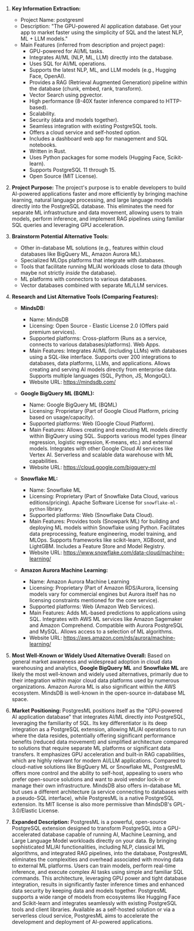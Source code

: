 1.  **Key Information Extraction:**
    *   Project Name: postgresml
    *   Description: "The GPU-powered AI application database. Get your app to market faster using the simplicity of SQL and the latest NLP, ML + LLM models."
    *   Main Features (inferred from description and project page):
        *   GPU-powered for AI/ML tasks.
        *   Integrates AI/ML (NLP, ML, LLM) directly into the database.
        *   Uses SQL for AI/ML operations.
        *   Supports the latest NLP, ML, and LLM models (e.g., Hugging Face, OpenAI).
        *   Provides a RAG (Retrieval Augmented Generation) pipeline within the database (chunk, embed, rank, transform).
        *   Vector Search using pgvector.
        *   High performance (8-40X faster inference compared to HTTP-based).
        *   Scalability.
        *   Security (data and models together).
        *   Seamless integration with existing PostgreSQL tools.
        *   Offers a cloud service and self-hosted option.
        *   Includes a dashboard web app for management and SQL notebooks.
        *   Written in Rust.
        *   Uses Python packages for some models (Hugging Face, Scikit-learn).
        *   Supports PostgreSQL 11 through 15.
        *   Open Source (MIT License).

2.  **Project Purpose:**
    The project's purpose is to enable developers to build AI-powered applications faster and more efficiently by bringing machine learning, natural language processing, and large language models directly into the PostgreSQL database. This eliminates the need for separate ML infrastructure and data movement, allowing users to train models, perform inference, and implement RAG pipelines using familiar SQL queries and leveraging GPU acceleration.

3.  **Brainstorm Potential Alternative Tools:**
    *   Other in-database ML solutions (e.g., features within cloud databases like BigQuery ML, Amazon Aurora ML).
    *   Specialized MLOps platforms that integrate with databases.
    *   Tools that facilitate running ML/AI workloads close to data (though maybe not strictly *inside* the database).
    *   ML platforms with connectors to various databases.
    *   Vector databases combined with separate ML/LLM services.

4.  **Research and List Alternative Tools (Comparing Features):**

    *   **MindsDB:**
        *   Name: MindsDB
        *   Licensing: Open Source - Elastic License 2.0 (Offers paid premium services).
        *   Supported platforms: Cross-platform (Runs as a service, connects to various databases/platforms). Web Apps.
        *   Main Features: Integrates AI/ML (including LLMs) with databases using a SQL-like interface. Supports over 200 integrations to databases, data platforms, LLMs, and applications. Allows creating and serving AI models directly from enterprise data. Supports multiple languages (SQL, Python, JS, MongoQL).
        *   Website URL: https://mindsdb.com/

    *   **Google BigQuery ML (BQML):**
        *   Name: Google BigQuery ML (BQML)
        *   Licensing: Proprietary (Part of Google Cloud Platform, pricing based on usage/capacity).
        *   Supported platforms: Web (Google Cloud Platform).
        *   Main Features: Allows creating and executing ML models directly within BigQuery using SQL. Supports various model types (linear regression, logistic regression, K-means, etc.) and external models. Integrates with other Google Cloud AI services like Vertex AI. Serverless and scalable data warehouse with ML capabilities.
        *   Website URL: https://cloud.google.com/bigquery-ml

    *   **Snowflake ML:**
        *   Name: Snowflake ML
        *   Licensing: Proprietary (Part of Snowflake Data Cloud, various editions/pricing). Apache Software License for `snowflake-ml-python` library.
        *   Supported platforms: Web (Snowflake Data Cloud).
        *   Main Features: Provides tools (Snowpark ML) for building and deploying ML models within Snowflake using Python. Facilitates data preprocessing, feature engineering, model training, and MLOps. Supports frameworks like scikit-learn, XGBoost, and LightGBM. Includes a Feature Store and Model Registry.
        *   Website URL: https://www.snowflake.com/data-cloud/machine-learning/

    *   **Amazon Aurora Machine Learning:**
        *   Name: Amazon Aurora Machine Learning
        *   Licensing: Proprietary (Part of Amazon RDS/Aurora, licensing models vary for commercial engines but Aurora itself has no licensing constraints mentioned for the core service).
        *   Supported platforms: Web (Amazon Web Services).
        *   Main Features: Adds ML-based predictions to applications using SQL. Integrates with AWS ML services like Amazon Sagemaker and Amazon Comprehend. Compatible with Aurora PostgreSQL and MySQL. Allows access to a selection of ML algorithms.
        *   Website URL: https://aws.amazon.com/rds/aurora/machine-learning/

5.  **Most Well-Known or Widely Used Alternative Overall:**
    Based on general market awareness and widespread adoption in cloud data warehousing and analytics, **Google BigQuery ML** and **Snowflake ML** are likely the most well-known and widely used alternatives, primarily due to their integration within major cloud data platforms used by numerous organizations. Amazon Aurora ML is also significant within the AWS ecosystem. MindsDB is well-known in the open-source in-database ML space.

6.  **Market Positioning:**
    PostgresML positions itself as the "GPU-powered AI application database" that integrates AI/ML directly *into* PostgreSQL, leveraging the familiarity of SQL. Its key differentiator is its deep integration as a PostgreSQL extension, allowing ML/AI operations to run where the data resides, potentially offering significant performance benefits (reduced data movement) and simplified architecture compared to solutions that require separate ML platforms or significant data transfers. It emphasizes GPU acceleration and built-in RAG capabilities, which are highly relevant for modern AI/LLM applications. Compared to cloud-native solutions like BigQuery ML or Snowflake ML, PostgresML offers more control and the ability to self-host, appealing to users who prefer open-source solutions and want to avoid vendor lock-in or manage their own infrastructure. MindsDB also offers in-database ML but uses a different architecture (a service connecting to databases with a pseudo-SQL interface), while PostgresML is a native PostgreSQL extension. Its MIT license is also more permissive than MindsDB's GPL-3.0/Elastic License.

7.  **Expanded Description:**
    PostgresML is a powerful, open-source PostgreSQL extension designed to transform PostgreSQL into a GPU-accelerated database capable of running AI, Machine Learning, and Large Language Model workloads directly on your data. By bringing sophisticated ML/AI functionalities, including NLP, classical ML algorithms, and integrated RAG pipelines, into the database, PostgresML eliminates the complexities and overhead associated with moving data to external ML platforms. Users can train models, perform real-time inference, and execute complex AI tasks using simple and familiar SQL commands. This architecture, leveraging GPU power and tight database integration, results in significantly faster inference times and enhanced data security by keeping data and models together. PostgresML supports a wide range of models from ecosystems like Hugging Face and Scikit-learn and integrates seamlessly with existing PostgreSQL tools and client libraries. Available as a self-hosted solution or via a serverless cloud service, PostgresML aims to accelerate the development and deployment of AI-powered applications.